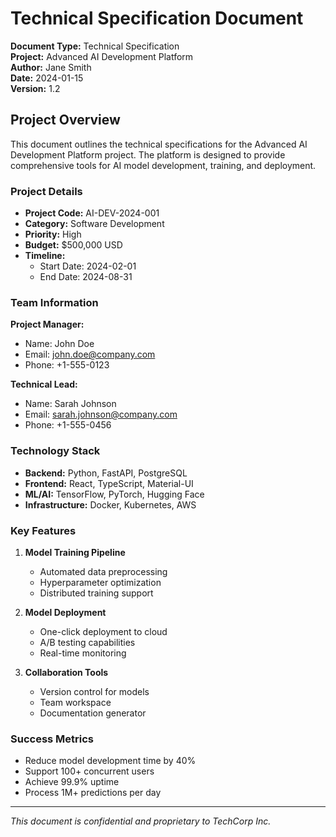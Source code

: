 # Technical Specification Document

**Document Type:** Technical Specification  
**Project:** Advanced AI Development Platform  
**Author:** Jane Smith  
**Date:** 2024-01-15  
**Version:** 1.2  

## Project Overview

This document outlines the technical specifications for the Advanced AI Development Platform project. The platform is designed to provide comprehensive tools for AI model development, training, and deployment.

### Project Details

- **Project Code:** AI-DEV-2024-001
- **Category:** Software Development
- **Priority:** High
- **Budget:** $500,000 USD
- **Timeline:** 
  - Start Date: 2024-02-01
  - End Date: 2024-08-31

### Team Information

**Project Manager:**
- Name: John Doe
- Email: john.doe@company.com
- Phone: +1-555-0123

**Technical Lead:**
- Name: Sarah Johnson
- Email: sarah.johnson@company.com  
- Phone: +1-555-0456

### Technology Stack

- **Backend:** Python, FastAPI, PostgreSQL
- **Frontend:** React, TypeScript, Material-UI
- **ML/AI:** TensorFlow, PyTorch, Hugging Face
- **Infrastructure:** Docker, Kubernetes, AWS

### Key Features

1. **Model Training Pipeline**
   - Automated data preprocessing
   - Hyperparameter optimization
   - Distributed training support

2. **Model Deployment**
   - One-click deployment to cloud
   - A/B testing capabilities
   - Real-time monitoring

3. **Collaboration Tools**
   - Version control for models
   - Team workspace
   - Documentation generator

### Success Metrics

- Reduce model development time by 40%
- Support 100+ concurrent users
- Achieve 99.9% uptime
- Process 1M+ predictions per day

---

*This document is confidential and proprietary to TechCorp Inc.*
